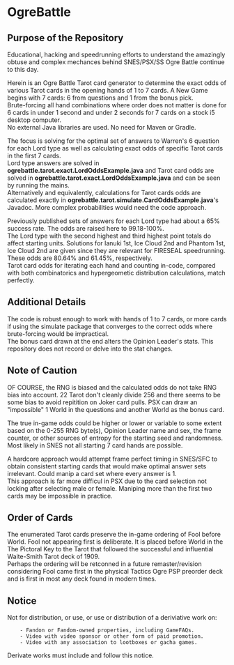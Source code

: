 # OgreBattle
## Purpose of the Repository
Educational, hacking and speedrunning efforts to understand the amazingly obtuse and complex mechances behind SNES/PSX/SS Ogre Battle continue to this day.  
   
Herein is an Ogre Battle Tarot card generator to determine the exact odds of various Tarot cards in the opening hands of 1 to 7 cards. A New Game begins with 7 cards: 6 from questions and 1 from the bonus pick.    
Brute-forcing all hand combinations where order does not matter is done for 6 cards in under 1 second and under 2 seconds for 7 cards on a stock i5 desktop computer.    
No external Java libraries are used. No need for Maven or Gradle.            

The focus is solving for the optimal set of answers to Warren's 6 question for each Lord type as well as calculating exact odds of specific Tarot cards in the first 7 cards.    
Lord type answers are solved in **ogrebattle.tarot.exact.LordOddsExample.java** and Tarot card odds are solved in **ogrebattle.tarot.exact.LordOddsExample.java** and can be seen by running the mains.     
Alternatively and equivalently, calculations for Tarot cards odds are calculated exactly in **ogrebattle.tarot.simulate.CardOddsExample.java**'s Javadoc. More complex probabilities would need the code approach.  
     
Previously published sets of answers for each Lord type had about a 65% success rate. The odds are raised here to 99.18-100%.   
The Lord type with the second highest and third highest point totals do affect starting units. Solutions for Ianuki 1st, Ice Cloud 2nd and Phantom 1st, Ice Cloud 2nd are given since they are relevant for FIRESEAL speedrunning. These odds are 80.64% and 61.45%, respectively.    
Tarot card odds for iterating each hand and counting in-code, compared with both combinatorics and hypergeometic distribution calculations, match perfectly.    

## Additional Details
The code is robust enough to work with hands of 1 to 7 cards, or more cards if using the simulate package that converges to the correct odds where brute-forcing would be impractical.    
The bonus card drawn at the end alters the Opinion Leader's stats. This repository does not record or delve into the stat changes.    

## Note of Caution
OF COURSE, the RNG is biased and the calculated odds do not take RNG bias into account. 22 Tarot don't cleanly divide 256 and there seems to be some bias to avoid repitition on Joker card pulls. PSX can draw an "impossible" 1 World in the questions and another World as the bonus card.     

The true in-game odds could be higher or lower or variable to some extent based on the 0-255 RNG byte(s), Opinion Leader name and sex, the frame counter, or other sources of entropy for the starting seed and randomness. Most likely in SNES not all starting 7 card hands are possible.       

A hardcore approach would attempt frame perfect timing in SNES/SFC to obtain consistent starting cards that would make optimal answer sets irrelevant. Could manip a card set where every answer is 1.   
This approach is far more difficul in PSX due to the card selection not locking after selecting male or female. Maniping more than the first two cards may be impossible in practice.    

## Order of Cards
The enumerated Tarot cards preserve the in-game ordering of Fool before World. Fool not appearing first is deliberate. It is placed before World in the The Pictoral Key to the Tarot that followed the successful and influential Waite-Smith Tarot deck of 1909.   
Perhaps the ordering will be retconned in a future remaster/revision considering Fool came first in the physical Tactics Ogre PSP preorder deck and is first in most any deck found in modern times.   

## Notice
Not for distribution, or use, or use or distribution of a deriviative work on:     
```
    - Fandon or Fandom-owned properties, including GameFAQs.
    - Video with video sponsor or other form of paid promotion.
    - Video with any association to lootboxes or gacha games.
```
Derivate works must include and follow this notice.
